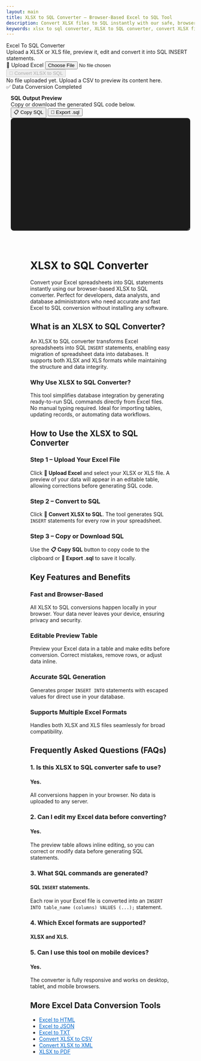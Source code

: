 ```yaml
---
layout: main
title: XLSX to SQL Converter – Browser-Based Excel to SQL Tool
description: Convert XLSX files to SQL instantly with our safe, browser-based tool. Accurate, fast, and easy-to-use solution for developers and data professionals.
keywords: xlsx to sql converter, XLSX to SQL converter, convert XLSX files to SQL, online XLSX to SQL tool, free XLSX to SQL
---
```

<script src="https://cdnjs.cloudflare.com/ajax/libs/xlsx/0.18.5/xlsx.full.min.js"></script>
<!-- JSONView (depends on jQuery) -->

<div class="csvx-container">
  <div class="csvx-panel" id="csvPanelSql">
    <div class="panel-header">
      <div>
        <div class="title">Excel To SQL Converter</div>
        <div class="small">Upload a XLSX or XLS file, preview it, edit  and convert it into SQL INSERT statements.</div>
      </div>
      <div class="controls">
        <label class="csvx-btn" id="uploadBtnSql" title="Upload Excel">
          📂 Upload Excel
          <input id="fileInputSql" type="file" accept=".xls,.xlsx">
        </label>
        <button class="csvx-btn primary" id="convertBtnSql" disabled title="Convert XLSX to SQL">🔄 Convert XLSX to SQL</button>
      </div>
    </div>
    <div id="csvPreviewSql" class="csvx-preview" contenteditable>
      <div class="small" id="placeholderSql">No file uploaded yet. Upload a CSV to preview its content here.</div>
    </div>
    <div id="toastSql" class="csvx-toast">✅ Data Conversion Completed</div>
  </div>
</div>

<div class="csvx-container">  
  <div id="sqlPanel" class="csvx-excel-panel">
    <div class="csvx-panel" style="padding:12px;">
      <div class="excel-header">
        <div>
          <div style="font-weight:700">SQL Output Preview</div>
          <div class="small">Copy or download the generated SQL code below.</div>
        </div>
        <div class="controls">
          <button class="csvx-btn" id="copySqlBtn" title="Copy SQL to Clipboard">📋 Copy SQL</button>
          <button class="csvx-btn" id="exportSqlBtn" title="Download as SQL File">💾 Export .sql</button>
        </div>
      </div>
      <textarea id="sqlPreview" class="csvx-preview" style="min-height:300px; background:#1b1b1b; color:#eee; font-family:monospace; padding:10px; border:none; width:100%; border-radius:8px;" contenteditable="true"></textarea>
    </div>
  </div>
</div>

<script src="/assets/js/xlsx-to-sql.js"></script>

<div style="margin:4rem;">

<h1>XLSX to SQL Converter</h1>
<p>Convert your Excel spreadsheets into SQL statements instantly using our browser-based XLSX to SQL converter. Perfect for developers, data analysts, and database administrators who need accurate and fast Excel to SQL conversion without installing any software.</p>

<h2>What is an XLSX to SQL Converter?</h2>
<p>An XLSX to SQL converter transforms Excel spreadsheets into SQL <code>INSERT</code> statements, enabling easy migration of spreadsheet data into databases. It supports both XLSX and XLS formats while maintaining the structure and data integrity.</p>

<h3>Why Use XLSX to SQL Converter?</h3>
<p>This tool simplifies database integration by generating ready-to-run SQL commands directly from Excel files. No manual typing required. Ideal for importing tables, updating records, or automating data workflows.</p>

<h2>How to Use the XLSX to SQL Converter</h2>

<h3>Step 1 – Upload Your Excel File</h3>
<p>Click <strong>📂 Upload Excel</strong> and select your XLSX or XLS file. A preview of your data will appear in an editable table, allowing corrections before generating SQL code.</p>

<h3>Step 2 – Convert to SQL</h3>
<p>Click <strong>🔄 Convert XLSX to SQL</strong>. The tool generates SQL <code>INSERT</code> statements for every row in your spreadsheet.</p>

<h3>Step 3 – Copy or Download SQL</h3>
<p>Use the <strong>📋 Copy SQL</strong> button to copy code to the clipboard or <strong>💾 Export .sql</strong> to save it locally.</p>

<h2>Key Features and Benefits</h2>

<h3>Fast and Browser-Based</h3>
<p>All XLSX to SQL conversions happen locally in your browser. Your data never leaves your device, ensuring privacy and security.</p>

<h3>Editable Preview Table</h3>
<p>Preview your Excel data in a table and make edits before conversion. Correct mistakes, remove rows, or adjust data inline.</p>

<h3>Accurate SQL Generation</h3>
<p>Generates proper <code>INSERT INTO</code> statements with escaped values for direct use in your database.</p>

<h3>Supports Multiple Excel Formats</h3>
<p>Handles both XLSX and XLS files seamlessly for broad compatibility.</p>

<h2>Frequently Asked Questions (FAQs)</h2>

<h3>1. Is this XLSX to SQL converter safe to use?</h3>
<h4>Yes.</h4>
<p>All conversions happen in your browser. No data is uploaded to any server.</p>

<h3>2. Can I edit my Excel data before converting?</h3>
<h4>Yes.</h4>
<p>The preview table allows inline editing, so you can correct or modify data before generating SQL statements.</p>

<h3>3. What SQL commands are generated?</h3>
<h4>SQL <code>INSERT</code> statements.</h4>
<p>Each row in your Excel file is converted into an <code>INSERT INTO table_name (columns) VALUES (...);</code> statement.</p>

<h3>4. Which Excel formats are supported?</h3>
<h4>XLSX and XLS.</h4>

<h3>5. Can I use this tool on mobile devices?</h3>
<h4>Yes.</h4>
<p>The converter is fully responsive and works on desktop, tablet, and mobile browsers.</p>

<h2>More Excel Data Conversion Tools</h2>
<ul>
  <li><a href="excel-to-html" style="color:#0066cc; text-decoration:underline;">Excel to HTML</a></li>
  <li><a href="excel-to-json" style="color:#0066cc; text-decoration:underline;">Excel to JSON</a></li>
  <li><a href="excel-to-txt" style="color:#0066cc; text-decoration:underline;">Excel to TXT</a></li>
  <li><a href="convert-xlsx-to-csv" style="color:#0066cc; text-decoration:underline;">Convert XLSX to CSV</a></li>
  <li><a href="convert-xlsx-to-xml" style="color:#0066cc; text-decoration:underline;">Convert XLSX to XML</a></li>
  <li><a href="xlsx-to-pdf" style="color:#0066cc; text-decoration:underline;">XLSX to PDF</a></li>
</ul>

</div>
<!-- 1. WebPage Schema -->
<script type="application/ld+json">
{
  "@context": "https://schema.org",
  "@type": "WebPage",
  "name": "XLSX to SQL Converter – Browser-Based Excel to SQL Tool",
  "url": "https://yourdomain.com/xlsx-to-sql-converter",
  "description": "Convert XLSX files to SQL instantly with our safe, browser-based tool. Accurate, fast, and easy-to-use solution for developers and data professionals.",
  "inLanguage": "en-US",
  "breadcrumb": {
    "@type": "BreadcrumbList",
    "itemListElement": [
      {"@type": "ListItem","position": 1,"name": "Home","item": "https://yourdomain.com"},
      {"@type": "ListItem","position": 2,"name": "XLSX to SQL Converter","item": "https://yourdomain.com/xlsx-to-sql-converter"}
    ]
  }
}
</script>

<!-- 2. SoftwareApplication Schema -->
<script type="application/ld+json">
{
  "@context": "https://schema.org",
  "@type": "SoftwareApplication",
  "name": "XLSX to SQL Converter",
  "url": "https://yourdomain.com/xlsx-to-sql-converter",
  "applicationCategory": "DeveloperTool",
  "operatingSystem": "Browser",
  "softwareVersion": "1.0",
  "description": "Browser-based tool to convert XLSX or XLS files to SQL INSERT statements quickly and safely."
}
</script>

<!-- 3. FAQPage Schema -->
<script type="application/ld+json">
{
  "@context": "https://schema.org",
  "@type": "FAQPage",
  "mainEntity": [
    {
      "@type": "Question",
      "name": "Is this XLSX to SQL converter safe to use?",
      "acceptedAnswer": {
        "@type": "Answer",
        "text": "All conversions happen in your browser. No data is uploaded to any server."
      }
    },
    {
      "@type": "Question",
      "name": "Can I edit my Excel data before converting?",
      "acceptedAnswer": {
        "@type": "Answer",
        "text": "Yes. The preview table allows inline editing to correct or modify data before generating SQL statements."
      }
    },
    {
      "@type": "Question",
      "name": "What SQL commands are generated?",
      "acceptedAnswer": {
        "@type": "Answer",
        "text": "Each row in your Excel file is converted into an INSERT INTO statement."
      }
    },
    {
      "@type": "Question",
      "name": "Which Excel formats are supported?",
      "acceptedAnswer": {
        "@type": "Answer",
        "text": "XLSX and XLS files are fully supported."
      }
    },
    {
      "@type": "Question",
      "name": "Can I use this tool on mobile devices?",
      "acceptedAnswer": {
        "@type": "Answer",
        "text": "Yes, the converter works on desktop, tablet, and mobile browsers."
      }
    }
  ]
}
</script>

<!-- 4. Organization Schema -->
<script type="application/ld+json">
{
  "@context": "https://schema.org",
  "@type": "Organization",
  "name": "Your Company Name",
  "url": "https://yourdomain.com",
  "logo": "https://yourdomain.com/logo.png",
  "sameAs": [
    "https://www.facebook.com/yourpage",
    "https://twitter.com/yourprofile",
    "https://www.linkedin.com/company/yourcompany"
  ]
}
</script>

<!-- 5. WebSite Schema -->
<script type="application/ld+json">
{
  "@context": "https://schema.org",
  "@type": "WebSite",
  "name": "Your Website Name",
  "url": "https://yourdomain.com",
  "potentialAction": {
    "@type": "SearchAction",
    "target": "https://yourdomain.com/search?q={search_term_string}",
    "query-input": "required name=search_term_string"
  }
}
</script>

<!-- 6. BreadcrumbList Schema -->
<script type="application/ld+json">
{
  "@context": "https://schema.org",
  "@type": "BreadcrumbList",
  "itemListElement": [
    {
      "@type": "ListItem",
      "position": 1,
      "name": "Home",
      "item": "https://yourdomain.com"
    },
    {
      "@type": "ListItem",
      "position": 2,
      "name": "XLSX to SQL Converter",
      "item": "https://yourdomain.com/xlsx-to-sql-converter"
    }
  ]
}
</script>


